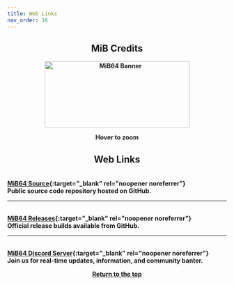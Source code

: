 ```yaml
---
title: Web Links
nav_order: 16
---
```


<style>
.zoom-pair {
  display: flex;
  gap: 12px;
  align-items: flex-end;
  justify-content: flex-start;
  position: relative;
  margin-left: auto;
  margin-right: auto;
  width: max-content;
  text-align: left;
}

.zoom-on-hover {
  display: inline-block;
  position: relative;
}

.zoom-on-hover img {
  display: block;

  cursor: zoom-in;
  transition: transform 0.3s ease;
  position: relative;
  z-index: 1;
  transform-origin: left center;

}

.zoom-on-hover:hover img {
  transform: scale(1.5);

}


.zoom-pair .zoom-on-hover:first-child:hover img {
  z-index: 9999;
}

.zoom-pair .zoom-on-hover:last-child:hover img {
  z-index: 100;
}

/* Final fix for standalone zoomable images */
.zoom-single {
  display: block;
  margin-left: auto;
  margin-right: auto;
  width: max-content;
  text-align: center;
}

.zoom-single:hover img {
  transform: scale(1.5);
  transform-origin: center center;
  z-index: 999;
}
</style>

## <center>MiB Credits</center>

<b>    
<div style="text-align: center;">
<div class="zoom-on-hover">
  <img src="/manual/asset/images/mib64_logo.png" alt="MiB64 Banner" width="333" height="152" />
</div>
<p><strong>Hover to zoom</strong></p>
</div>

<!-- ClauseEcho: Interactive Image -->

## <center id="web-links">Web Links</center>

<a id="mib64-source"></a>  
[MiB64 Source](https://github.com/MiB64/MiB64-public){:target="_blank" rel="noopener noreferrer"}  
Public source code repository hosted on GitHub.

---

<a id="mib64-releases"></a>  
[MiB64 Releases](https://github.com/MiB64/MiB64-public/releases){:target="_blank" rel="noopener noreferrer"}  
Official release builds available from GitHub.

---

<a id="mib64-discord-server"></a>  
[MiB64 Discord Server](https://discord.com/invite/ha7HWAFE8u){:target="_blank" rel="noopener noreferrer"}  
Join us for real-time updates, information, and community banter.

<p style="text-align:center"><a href="#">Return to the top</a></p>

<!-- ClauseEcho: Web Links Protocol Activated -->
